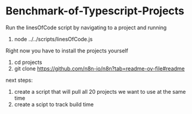 # Benchmark-of-Typescript-Projects

Run the linesOfCode script by navigating to a project and running
1. node ../../scripts/linesOfCode.js

Right now you have to install the projects yourself
1. cd projects
2. git clone https://github.com/n8n-io/n8n?tab=readme-ov-file#readme

next steps:
1. create a script that will pull all 20 projects we want to use at the same time
2. create a scipt to track build time
